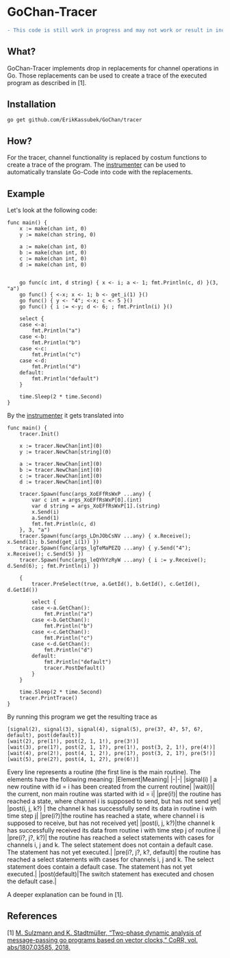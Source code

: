 # GoChan-Tracer

```diff 
- This code is still work in progress and may not work or result in incorrect behavior!
```

## What?
GoChan-Tracer implements drop in replacements for channel operations in Go.
Those replacements can be used to create a trace of the executed program as described in [1]. 

## Installation
```
go get github.com/ErikKassubek/GoChan/tracer
```
## How?
For the tracer, channel functionality is replaced by costum functions to create a trace of the program. The [instrumenter](https://github.com/ErikKassubek/GoChan/tree/main/instrumenter) can be used to automatically translate Go-Code into code with the replacements. 

## Example
Let's look at the following code:
```
func main() {
	x := make(chan int, 0)
	y := make(chan string, 0)

	a := make(chan int, 0)
	b := make(chan int, 0)
	c := make(chan int, 0)
	d := make(chan int, 0)


	go func(c int, d string) { x <- i; a <- 1; fmt.Println(c, d) }(3, "a")
	go func() { <-x; x <- 1; b <- get_i(1) }()
	go func() { y <- "4"; <-x; c <- 5 }()
	go func() { i := <-y; d <- 6; ; fmt.Println(i) }()

	select {
	case <-a:
		fmt.Println("a")
	case <-b:
		fmt.Println("b")
	case <-c:
		fmt.Println("c")
	case <-d:
		fmt.Println("d")
	default:
		fmt.Println("default")
	}

	time.Sleep(2 * time.Second)
}
```
By the [instrumenter](https://github.com/ErikKassubek/GoChan/tree/main/instrumenter) it gets translated into
```
func main() {
	tracer.Init()

	x := tracer.NewChan[int](0)
	y := tracer.NewChan[string](0)

	a := tracer.NewChan[int](0)
	b := tracer.NewChan[int](0)
	c := tracer.NewChan[int](0)
	d := tracer.NewChan[int](0)

	tracer.Spawn(func(args_XoEFfRsWxP ...any) {
		var c int = args_XoEFfRsWxP[0].(int)
		var d string = args_XoEFfRsWxP[1].(string)
		x.Send(i)
		a.Send(1)
		fmt.fmt.Println(c, d)
	}, 3, "a")
	tracer.Spawn(func(args_LDnJObCsNV ...any) { x.Receive(); x.Send(1); b.Send(get_i(1)) })
	tracer.Spawn(func(args_lgTeMaPEZQ ...any) { y.Send("4"); x.Receive(); c.Send(5) })
	tracer.Spawn(func(args_leQYhYzRyW ...any) { i := y.Receive(); d.Send(6); ; fmt.Println(i) })

	{
		tracer.PreSelect(true, a.GetId(), b.GetId(), c.GetId(), d.GetId())

		select {
		case <-a.GetChan():
			fmt.Println("a")
		case <-b.GetChan():
			fmt.Println("b")
		case <-c.GetChan():
			fmt.Println("c")
		case <-d.GetChan():
			fmt.Println("d")
		default:
			fmt.Println("default")
			tracer.PostDefault()
		}
	}

	time.Sleep(2 * time.Second)
	tracer.PrintTrace()
}
``` 
By running this program we get the resulting trace as
```
[signal(2), signal(3), signal(4), signal(5), pre(3?, 4?, 5?, 6?, default), post(default)]
[wait(2), pre(1!), post(2, 1, 1!), pre(3!)]
[wait(3), pre(1?), post(2, 1, 1?), pre(1!), post(3, 2, 1!), pre(4!)]
[wait(4), pre(2!), post(4, 1, 2!), pre(1?), post(3, 2, 1?), pre(5!)]
[wait(5), pre(2?), post(4, 1, 2?), pre(6!)]
```
Every line represents a routine (the first line is the main routine).
The elements have the following meaning:
|Element|Meaning|
|-|-|
|signal(i) | a new routine with id = i has been created from the current routine|
|wait(i)| the current, non main routine was started with id = i|
|pre(i!)| the routine has reached a state, where channel i is supposed to send, but has not send yet|
|post(i, j, k?) | the channel k has successfully send its data in routine i with time step j|
|pre(i?)|the routine has reached a state, where channel i is supposed to receive, but has not received yet|
|post(i, j, k?)|the channel k has successfully received its data from routine i with time step j of routine i|
|pre(i?, j?, k?)| the routine has reached a select statements with cases for channels i, j and k. The select statement does not contain a default case. The statement has not yet executed.|
|pre(i?, j?, k?, default)| the routine has reached a select statements with cases for channels i, j and k. The select statement does contain a default case. The statement has not yet executed.|
|post(default)|The switch statement has executed and chosen the default case.|


A deeper explanation can be found in [1].


 
 
## References 
[1] [M. Sulzmann and K. Stadtmüller, “Two-phase dynamic analysis of message-passing
go programs based on vector clocks,” CoRR, vol. abs/1807.03585, 2018.](https://arxiv.org/abs/1807.03585)
